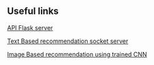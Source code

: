 ## Useful links
[API Flask server](https://github.com/guilhermeKodama/Closetinn/blob/master/machineLearning/api/flask/src/main.py)

[Text Based recommendation socket server](https://github.com/guilhermeKodama/Closetinn/blob/master/machineLearning/api/socketServer/src/server.py)

[Image Based recommendation using trained CNN](https://github.com/guilhermeKodama/Closetinn/blob/master/machineLearning/contentBasedRecommentdation/image-classification-with-a-pre-trained-deep-neural-network-kernix-lab.ipynb)
